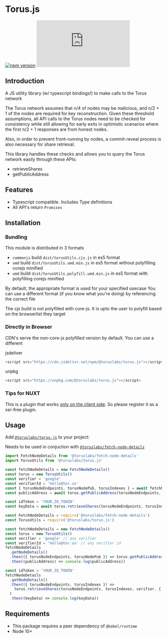 # Torus.js

[![npm version](https://badge.fury.io/js/%40toruslabs%2Ftorus.js.svg)](https://badge.fury.io/js/%40toruslabs%2Ftorus.js)
![npm](https://img.shields.io/npm/dw/@toruslabs/torus.js)

## Introduction

A JS utility library (w/ typescript bindings!) to make calls to the Torus network

The Torus network assumes that n/4 of nodes may be malicious, and n/2 + 1 of the nodes are required
for key reconstruction. Given these threshold assumptions, all API calls to the Torus nodes need to be checked
for consistency while still allowing for early exits in optimistic scenarios where the first n/2 + 1 responses
are from honest nodes.

Also, in order to prevent front-running by nodes, a commit-reveal process is also necessary for share retrieval.

This library handles these checks and allows you to query the Torus network easily through these APIs:

- retrieveShares
- getPublicAddress

## Features

- Typescript compatible. Includes Type definitions
- All API's return `Promises`

## Installation

### Bundling

This module is distributed in 3 formats

- `commonjs` build `dist/torusUtils.cjs.js` in es5 format
- `umd` build `dist/torusUtils.umd.min.js` in es5 format without polyfilling corejs minified
- `umd` build `dist/torusUtils.polyfill.umd.min.js` in es5 format with polyfilling corejs minified

By default, the appropriate format is used for your specified usecase
You can use a different format (if you know what you're doing) by referencing the correct file

The cjs build is not polyfilled with core-js.
It is upto the user to polyfill based on the browserlist they target

### Directly in Browser

CDN's serve the non-core-js polyfilled version by default. You can use a different

jsdeliver

```js
<script src="https://cdn.jsdelivr.net/npm/@toruslabs/torus.js"></script>
```

unpkg

```js
<script src="https://unpkg.com/@toruslabs/torus.js"></script>
```

### Tips for NUXT

This is a plugin that works [only on the client side](https://nuxtjs.org/guide/plugins/#client-side-only). So please register it as a ssr-free plugin.

## Usage

Add [`@toruslabs/torus.js`](https://www.npmjs.com/package/@toruslabs/torus.js) to your project:

Needs to be used in conjuction with [`@toruslabs/fetch-node-details`](https://www.npmjs.com/package/@toruslabs/fetch-node-details)

```ts
import FetchNodeDetails from '@toruslabs/fetch-node-details'
import TorusUtils from '@toruslabs/torus.js'

const fetchNodeDetails = new FetchNodeDetails()
const torus = new TorusUtils()
const verifier = 'google'
const verifierId = 'hello@tor.us'
const { torusNodeEndpoints, torusNodePub, torusIndexes } = await fetchNodeDetails.getNodeDetails()
const publicAddress = await torus.getPublicAddress(torusNodeEndpoints, torusNodePub, { verifier, verifierId })

const idToken = 'YOUR_ID_TOKEN'
const keyData = await torus.retrieveShares(torusNodeEndpoints, torusIndexes, verifier, { verifier_id: verifierId }, idToken)
```

```js
const FetchNodeDetails = require('@toruslabs/fetch-node-details')
const TorusUtils = require('@toruslabs/torus.js')

const fetchNodeDetails = new FetchNodeDetails()
const torus = new TorusUtils()
const verifier = 'google' // any verifier
const verifierId = 'hello@tor.us' // any verifier id
fetchNodeDetails
  .getNodeDetails()
  .then(({ torusNodeEndpoints, torusNodePub }) => torus.getPublicAddress(torusNodeEndpoints, torusNodePub, { verifier, verifierId }))
  .then((publicAddress) => console.log(publicAddress))

const idToken = 'YOUR_ID_TOKEN'
fetchNodeDetails
  .getNodeDetails()
  .then(({ torusNodeEndpoints, torusIndexes }) =>
    torus.retrieveShares(torusNodeEndpoints, torusIndexes, verifier, { verifier_id: verifierId }, idToken)
  )
  .then((keyData) => console.log(keyData))
```

## Requirements

- This package requires a peer dependency of `@babel/runtime`
- Node 10+
